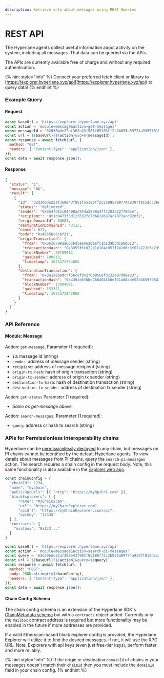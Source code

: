 ```yaml
---
description: Retrieve info about messages using REST Queries
---
```


# REST API

The Hyperlane agents collect useful information about activity on the system, including all messages. That data can be queried via the APIs.

The APIs are currently available free of charge and without any required authentication.

{% hint style="info" %}
Connect your preferred fetch client or library to [https://explorer.hyperlane.xyz/api](https://explorer.hyperlane.xyz/api) to query data!
{% endhint %}

### Example Query

#### Request

```javascript
const baseUrl = 'https://explorer.hyperlane.xyz/api'
const action = 'module=message&action=get-messages'
const messageId = '62d30bde22af368e43f981f65186ff2c2b895a09774a9397f815dcc366793875'
const url =`${baseUrl}?${action}&id=${messageId}`;
const response = await fetch(url, {
  method: "GET",
  headers: { "Content-Type": "application/json" },
});
const data = await response.json();
```

#### Response

```json
{
  "status": "1",
  "message": "OK",
  "result": [
    {
      "id": "62d30bde22af368e43f981f65186ff2c2b895a09774a9397f815dcc366793875",
      "status": "delivered",
      "sender": "0x854fd51c04408ad84da3838a4ff7282522f7866e",
      "recipient": "0x1c847335d123632fc7d662ab87ac7872acd920f2",
      "originDomainId": 80001,
      "destinationDomainId": 43113,
      "nonce": 613,
      "body": "0x48656c6c6f21",
      "originTransaction": {
        "from": "0x06c8798aa665bdbeea6aba6fc1b1d9bbdca8d613",
        "transactionHash": "0x8359f6c022a1e164e052f2a106c8f67a222c7e2355ded825c4112486510cdb80",
        "blockNumber": 30789012,
        "gasUsed": 100813,
        "timestamp": 1673373764000
      },
      "destinationTransaction": {
        "from": "0x0a1a869dc7f56c9fd4276b0568fd232a07d88e83",
        "transactionHash": "0x439ae6fbbd768404166ef31a08ade52d4659f9843ac490203b90406661b5001b",
        "blockNumber": 17884981,
        "gasUsed": 153381,
        "timestamp": 1673373842000
      }
    }
  ]
}
```

### API Reference

#### Module: Message

Action: `get-message`, Parameter (1 required):

* `id`: message id (string)
* `sender`: address of message sender (string)
* `recipient`: address of message recipient (string)
* `origin-tx-hash`: hash of origin transaction (string)
* `origin-tx-sender`: address of origin tx sender (string)
* `destination-tx-hash`: hash of destination transaction (string)
* `destination-tx-sender`: address of destination tx sender (string)

Action: `get-status` Parameter (1 required):

* _Same as get-message above_

Action: `search-messages`, Parameter (1 required):

* `query`: address or hash to search (string)

### APIs for Permissionless Interoperability chains&#x20;

Hyperlane can be [permissionlessly deployed](../../../deploy/permissionless-interoperability.md) to any chain, but messages on PI chains cannot be identified by the default Hyperlane agents. To view details about messages from PI chains, query the `search-pi-messages` action. The search requires a chain config in the request body. Note, this same functionality is also available in the [Explorer web app](https://explorer.hyperlane.xyz/settings).

```javascript
const chainConfig = {
  "chainId": 1234,
  "name": "mychain",
  "publicRpcUrls": [{ "http": "https://myRpcUrl.com" }],
  "blockExplorers": [ {
      "name": "MyChainScan",
      "url": "https://myChainExplorer.com",
      "apiUrl": "https://myChainExplorer.com/api",
      "apiKey": "12345"
  } ],
  "contracts": {
    "mailbox": "0x123..."
  }
}

const baseUrl = 'https://explorer.hyperlane.xyz/api'
const action = 'module=message&action=search-pi-messages'
const query = '62d30bde22af368e43f981f65186ff2c2b895a09774a9397f815dcc366793875'
const url =`${baseUrl}?${action}&query=${query}`;
const response = await fetch(url, {
  method: "POST",
  body: JSON.stringify(chainConfig),
  headers: { "Content-Type": "application/json" },
});
const data = await response.json();
```

#### Chain Config Schema

The chain config schema is an extension of the Hyperlane SDK's [ChainMetadata schema](https://github.com/hyperlane-xyz/hyperlane-monorepo/blob/main/typescript/sdk/src/consts/chainMetadata.ts#L21) but with a `contracts` object added. Currently only the `mailbox` contract address is required but more functionality may be enabled in the future if more addresses are provided.&#x20;

If a valid Etherscan-based block explorer config is provided, the Hyperlane Explorer will utilize it to find the desired messages. If not, it will use the RPC URL. Note, Explorers with api keys (even just free-tier keys), perform faster and more reliably.

{% hint style="info" %}
If the origin or destination `domainId` of chains in your messages doesn't match their `chainId` then you must include the `domainId` field in your chain config.
{% endhint %}
